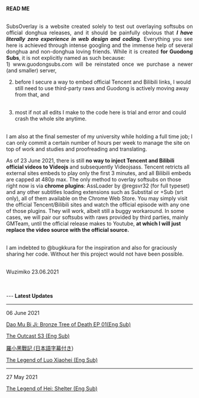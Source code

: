 <b>READ ME</b>
<br><br>

<p style="text-align:justify"> 
SubsOverlay is a website created solely to test out overlaying softsubs on official donghua releases, and it should be painfully obvious that <b><i>I have literally zero experience in web design and coding</i></b>. Everything you see here is achieved through intense googling and the immense help of several donghua and non-donghua loving friends. While it is created <b>for Guodong Subs</b>, it is not explicitly named as such because: 
<br>
1) www.guodongsubs.com will be reinstated once we purchase a newer (and smaller) server, <br>

2) before I secure a way to embed official Tencent and Bilibili links, I would still need to use third-party raws and Guodong is actively moving away from that, and <br><br>

3) most if not all edits I make to the code here is trial and error and could crash the whole site anytime. <br>
<br>
I am also at the final semester of my university while holding a full time job; I can only commit a certain number of hours per week to manage the site on top of work and studies and proofreading and translating. 
<br>

As of 23 June 2021, there is still <b>no way to inject Tencent and Bilibili official videos to Videojs </b> and subsequently Videojsass. Tencent retricts all external sites embeds to play only the first 3 minutes, and all Bilibili embeds are capped at 480p max. The only method to overlay softsubs on those right now is via <b>chrome plugins</b>: AssLoader by @regsvr32 (for full typeset) and any other subtitles loading extensions such as Substital or +Sub (srt only), all of them available on the Chrome Web Store. You may simply visit the official Tencent/Bilibili sites and watch the official episode with any one of those plugins. They will work, albeit still a buggy workaround. In some cases, we will pair our softsubs with raws provided by third parties, mainly GMTeam, until the official release makes to Youtube, <b>at which I will just replace the video source with the official source.</b> 
<br><br>

I am indebted to @bugkkura for the inspiration and also for graciously sharing her code. Without her this project would not have been possible. 
<br><br>

Wuzimiko
23.06.2021

 </p>
<br><br>
---
<b>Latest Updates</b>

---
06 June 2021

<a href="https://wuzimiko.github.io/subsoverlay/bronzetreeofdeath/en">Dao Mu Bi Ji: Bronze Tree of Death EP 01(Eng Sub)</a>

<a href="https://wuzimiko.github.io/subsoverlay/theoutcasts3/en">The Outcast S3 (Eng Sub)</a>

 <p style="font-family : 'ヒラギノ角ゴ ProN' , 'Hiragino Kaku Gothic ProN' , '游ゴシック' , '游ゴシック体' , YuGothic , 'Yu Gothic' , 'メイリオ' , Meiryo , 'ＭＳ ゴシック' , 'MS Gothic' , HiraKakuProN-W3 , 'TakaoExゴシック' , TakaoExGothic , 'MotoyaLCedar' , 'Droid Sans Japanese' , sans-serif;
"> <a href="https://wuzimiko.github.io/subsoverlay/luoxiaohei/jp">羅小黑戰記 (日本語字幕付き)</a> </p>
 
 <a href="https://wuzimiko.github.io/subsoverlay/luoxiaohei/en">The Legend of Luo Xiaohei (Eng Sub)</a>
 
---
 27 May 2021

 <a href="https://wuzimiko.github.io/subsoverlay/luoxiaohei/en-officialmv">The Legend of Hei: Shelter (Eng Sub)</a>

